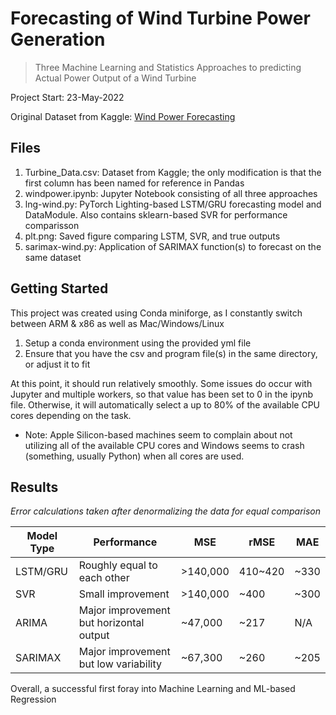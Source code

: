 # Forecasting of Wind Turbine Power Generation
> Three Machine Learning and Statistics Approaches to predicting Actual Power Output of a Wind Turbine

Project Start: 23-May-2022

Original Dataset from Kaggle: [Wind Power Forecasting](https://www.kaggle.com/datasets/theforcecoder/wind-power-forecasting)

## Files
1. Turbine_Data.csv: Dataset from Kaggle; the only modification is that the first column has been named for reference in Pandas
2. windpower.ipynb: Jupyter Notebook consisting of all three approaches
3. lng-wind.py: PyTorch Lighting-based LSTM/GRU forecasting model and DataModule. Also contains sklearn-based SVR for performance comparisson
4. plt.png: Saved figure comparing LSTM, SVR, and true outputs
5. sarimax-wind.py: Application of SARIMAX function(s) to forecast on the same dataset

## Getting Started
This project was created using Conda miniforge, as I constantly switch between ARM & x86 as well as Mac/Windows/Linux

1. Setup a conda environment using the provided yml file
2. Ensure that you have the csv and program file(s) in the same directory, or adjust it to fit

At this point, it should run relatively smoothly. Some issues do occur with Jupyter and multiple workers, so that value has been set to 0 in the ipynb file. Otherwise, it will automatically select a up to 80% of the available CPU cores depending on the task. 
* Note: Apple Silicon-based machines seem to complain about not utilizing all of the available CPU cores and Windows seems to crash (something, usually Python) when all cores are used.

## Results
*Error calculations taken after denormalizing the data for equal comparison*

| Model Type | Performance | MSE | rMSE | MAE |
| ---------- | ----------- | --- | ---- | --- |
| LSTM/GRU | Roughly equal to each other | >140,000 | 410~420 | ~330 |
| SVR | Small improvement | >140,000 | ~400 | ~300 |
| ARIMA | Major improvement but horizontal output | ~47,000 | ~217 | N/A |
| SARIMAX | Major improvement but low variability | ~67,300 | ~260 | ~205 |

Overall, a successful first foray into Machine Learning and ML-based Regression
